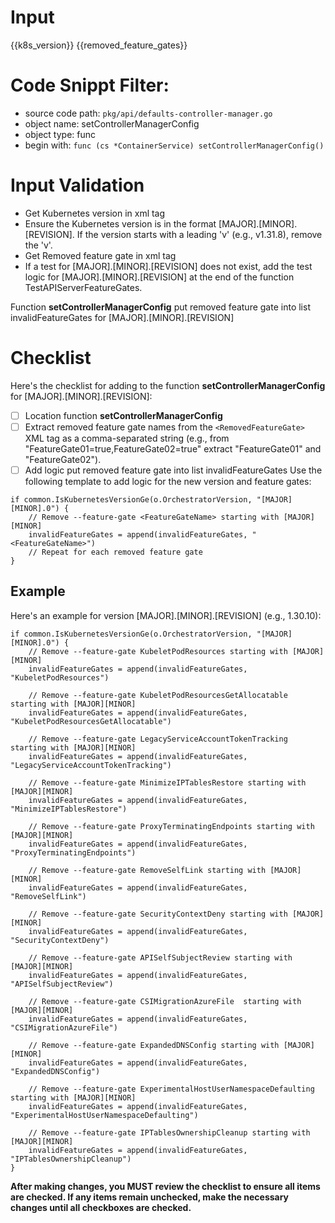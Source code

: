 
# Input 
<KubernetesVersion>{{k8s_version}}</KubernetesVersion>
<RemovedFeatureGate>{{removed_feature_gates}}</RemovedFeatureGate>

# Code Snippt Filter:
   - source code path: `pkg/api/defaults-controller-manager.go`
   - object name: setControllerManagerConfig
   - object type: func
   - begin with: `func (cs *ContainerService) setControllerManagerConfig()`

# Input Validation
- Get Kubernetes version in xml tag <KubernetesVersion>
- Ensure the Kubernetes version is in the format [MAJOR].[MINOR].[REVISION]. If the version starts with a leading 'v' (e.g., v1.31.8), remove the 'v'.
- Get Removed feature gate in xml tag <RemovedFeatureGate>
- If a test for [MAJOR].[MINOR].[REVISION] does not exist, add the test logic for [MAJOR].[MINOR].[REVISION] at the end of the function TestAPIServerFeatureGates.

Function **setControllerManagerConfig** put removed feature gate into list invalidFeatureGates for [MAJOR].[MINOR].[REVISION]

# Checklist
Here's the checklist for adding to the function **setControllerManagerConfig** for [MAJOR].[MINOR].[REVISION]:

- [ ] Location function **setControllerManagerConfig**
- [ ] Extract removed feature gate names from the `<RemovedFeatureGate>` XML tag as a comma-separated string (e.g., from "FeatureGate01=true,FeatureGate02=true" extract "FeatureGate01" and "FeatureGate02").
- [ ] Add logic put removed feature gate into list invalidFeatureGates
  Use the following template to add logic for the new version and feature gates:

```
if common.IsKubernetesVersionGe(o.OrchestratorVersion, "[MAJOR][MINOR].0") {
    // Remove --feature-gate <FeatureGateName> starting with [MAJOR][MINOR]
    invalidFeatureGates = append(invalidFeatureGates, "<FeatureGateName>")
    // Repeat for each removed feature gate
}
```
## Example

Here's an example for version [MAJOR].[MINOR].[REVISION] (e.g., 1.30.10):


	if common.IsKubernetesVersionGe(o.OrchestratorVersion, "[MAJOR][MINOR].0") {
		// Remove --feature-gate KubeletPodResources starting with [MAJOR][MINOR]
		invalidFeatureGates = append(invalidFeatureGates, "KubeletPodResources")

		// Remove --feature-gate KubeletPodResourcesGetAllocatable starting with [MAJOR][MINOR]
		invalidFeatureGates = append(invalidFeatureGates, "KubeletPodResourcesGetAllocatable")

		// Remove --feature-gate LegacyServiceAccountTokenTracking starting with [MAJOR][MINOR]
		invalidFeatureGates = append(invalidFeatureGates, "LegacyServiceAccountTokenTracking")

		// Remove --feature-gate MinimizeIPTablesRestore starting with [MAJOR][MINOR]
		invalidFeatureGates = append(invalidFeatureGates, "MinimizeIPTablesRestore")

		// Remove --feature-gate ProxyTerminatingEndpoints starting with [MAJOR][MINOR]
		invalidFeatureGates = append(invalidFeatureGates, "ProxyTerminatingEndpoints")

		// Remove --feature-gate RemoveSelfLink starting with [MAJOR][MINOR]
		invalidFeatureGates = append(invalidFeatureGates, "RemoveSelfLink")

		// Remove --feature-gate SecurityContextDeny starting with [MAJOR][MINOR]
		invalidFeatureGates = append(invalidFeatureGates, "SecurityContextDeny")

		// Remove --feature-gate APISelfSubjectReview starting with [MAJOR][MINOR]
		invalidFeatureGates = append(invalidFeatureGates, "APISelfSubjectReview")

		// Remove --feature-gate CSIMigrationAzureFile  starting with [MAJOR][MINOR]
		invalidFeatureGates = append(invalidFeatureGates, "CSIMigrationAzureFile")

		// Remove --feature-gate ExpandedDNSConfig starting with [MAJOR][MINOR]
		invalidFeatureGates = append(invalidFeatureGates, "ExpandedDNSConfig")

		// Remove --feature-gate ExperimentalHostUserNamespaceDefaulting starting with [MAJOR][MINOR]
		invalidFeatureGates = append(invalidFeatureGates, "ExperimentalHostUserNamespaceDefaulting")

		// Remove --feature-gate IPTablesOwnershipCleanup starting with [MAJOR][MINOR]
		invalidFeatureGates = append(invalidFeatureGates, "IPTablesOwnershipCleanup")
	}


**After making changes, you MUST review the checklist to ensure all items are checked. If any items remain unchecked, make the necessary changes until all checkboxes are checked.**


